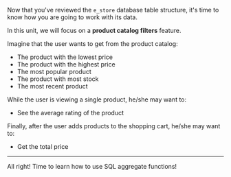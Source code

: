 Now that you've reviewed the `e_store` database table structure, it's time to know how  you are going to work with its data.

In this unit, we will focus on a __product catalog filters__ feature. 

Imagine that the user wants to get from the product catalog: 

- The product with the lowest price
- The product with the highest price
- The most popular product
- The product with most stock
- The most recent product

While the user is viewing a single product, he/she may want to: 

- See the average rating of the product

Finally, after the user adds products to the shopping cart, he/she may want to: 

- Get the total price

---
All right! Time to learn how to use SQL aggregate functions!